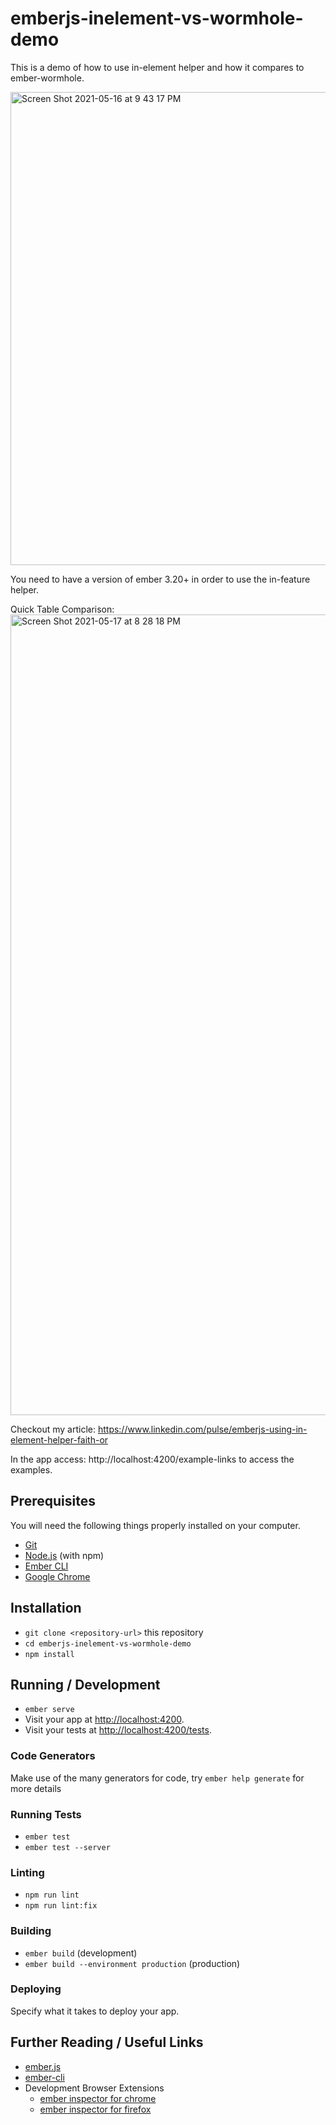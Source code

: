 # emberjs-inelement-vs-wormhole-demo

This is a demo of how to use in-element helper and how it compares to ember-wormhole.

<img width="757" alt="Screen Shot 2021-05-16 at 9 43 17 PM" src="https://user-images.githubusercontent.com/3947173/118565971-f2337c00-b727-11eb-8566-459fff67596a.png">


You need to have a version of ember 3.20+ in order to use the in-feature helper.

Quick Table Comparison:
<img width="1281" alt="Screen Shot 2021-05-17 at 8 28 18 PM" src="https://user-images.githubusercontent.com/3947173/118585783-71d44180-b74e-11eb-954c-bd0fb46679f2.png">


Checkout my article: https://www.linkedin.com/pulse/emberjs-using-in-element-helper-faith-or

In the app access: http://localhost:4200/example-links to access the examples.


## Prerequisites

You will need the following things properly installed on your computer.

* [Git](https://git-scm.com/)
* [Node.js](https://nodejs.org/) (with npm)
* [Ember CLI](https://ember-cli.com/)
* [Google Chrome](https://google.com/chrome/)

## Installation

* `git clone <repository-url>` this repository
* `cd emberjs-inelement-vs-wormhole-demo`
* `npm install`

## Running / Development

* `ember serve`
* Visit your app at [http://localhost:4200](http://localhost:4200).
* Visit your tests at [http://localhost:4200/tests](http://localhost:4200/tests).

### Code Generators

Make use of the many generators for code, try `ember help generate` for more details

### Running Tests

* `ember test`
* `ember test --server`

### Linting

* `npm run lint`
* `npm run lint:fix`

### Building

* `ember build` (development)
* `ember build --environment production` (production)

### Deploying

Specify what it takes to deploy your app.

## Further Reading / Useful Links

* [ember.js](https://emberjs.com/)
* [ember-cli](https://ember-cli.com/)
* Development Browser Extensions
  * [ember inspector for chrome](https://chrome.google.com/webstore/detail/ember-inspector/bmdblncegkenkacieihfhpjfppoconhi)
  * [ember inspector for firefox](https://addons.mozilla.org/en-US/firefox/addon/ember-inspector/)
